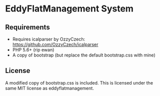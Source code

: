 # EddyFlatManagement System
## Requirements
- Requires icalparser by OzzyCzech: https://github.com/OzzyCzech/icalparser
- PHP 5.6+ (rip ewan)
- A copy of bootstrap (but replace the default bootstrap.css with mine)

## License
A modified copy of bootstrap.css is included. This is licensed under the same MIT license as eddyflatmanagement.
